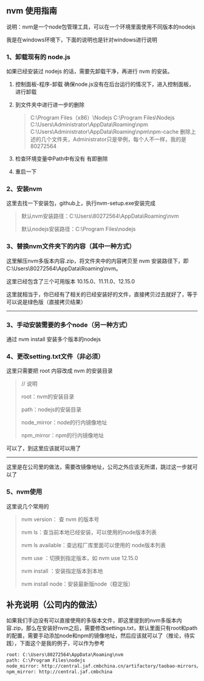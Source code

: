 ## nvm 使用指南

说明：nvm是一个node包管理工具，可以在一个环境里面使用不同版本的nodejs

我是在windows环境下，下面的说明也是针对windows进行说明



### 1、卸载现有的 node.js

如果已经安装过 nodejs 的话，需要先卸载干净，再进行 nvm 的安装。

1. 控制面板-程序-卸载
   确保node.js没有在后台运行的情况下，进入控制面板，进行卸载
2. 到文件夹中进行进一步的删除
   
   > C:\Program Files（x86）\Nodejs
   > C:\Program Files\Nodejs
   > C:\Users\Administrator\AppData\Roaming\npm
   > C:\Users\Administrator\AppData\Roaming\npm\npm-cache
   > 删除上述的几个文件夹，Administrator只是举例，每个人不一样，我的是80272564
3. 检查环境变量中Path中有没有
   有即删除
4. 重启一下



### 2、安装nvm

这里去找一下安装包，github上，执行nvm-setup.exe安装完成

> 默认nvm安装路径：C:\Users\80272564\AppData\Roaming\nvm
>
> 默认nodejs安装路径：C:\Program Files\nodejs



### 3、替换nvm文件夹下的内容（其中一种方式）

这里解压nvm多版本内容.zip，将文件夹中的内容拷贝至 nvm 安装路径下，即C:\Users\80272564\AppData\Roaming\nvm。

这里已经包含了三个可用版本 10.15.0、11.11.0、12.15.0

这里就相当于，你已经有了相关的已经安装好的文件，直接拷贝过去就好了，等于可以说是绿色版（直接拷贝结果）

----

### 3、手动安装需要的多个node（另一种方式）

通过 nvm install <version> 安装多个版本的nodejs



### 4、更改setting.txt文件（非必须）

这里只需要把 root 内容改成 nvm 的安装目录

>  // 说明
>
> root：nvm的安装目录
>
> path：nodejs的安装目录
>
> node_mirror：node的行内镜像地址
>
> npm_mirror：npm的行内镜像地址

可以了，到这里应该就可以用了

---

这里是在公司里的做法，需要改镜像地址，公司之外应该无所谓，跳过这一步就可以了



### 5、nvm使用

这里说几个常用的

> nvm version： 查 nvm 的版本号
>
> nvm ls：查当前本地已经安装，可以使用的node版本列表
>
> nvm ls available：查远程厂库里面可以使用的 node版本列表
>
> nvm use <version>：切换到指定版本，如 nvm use 12.15.0
>
> nvm install <version>：安装指定版本到本地
>
> nvm install node：安装最新版node（稳定版）
>



## 补充说明（公司内的做法）

如果我们手边没有可以直接使用的多版本文件，即这里提到的nvm多版本内容.zip，那么在安装好nvm之后，需要修改settings.txt，默认里面只有root和path的配置，需要手动添加node和npm的镜像地址，然后应该就可以了（推论，待实践），下面这个是我的例子，可以作为参考

```txt
root: C:\Users\80272564\AppData\Roaming\nvm
path: C:\Program Files\nodejs
node_mirror: http://central.jaf.cmbchina.cn/artifactory/taobao-mirrors/node/
npm_mirror: http://central.jaf.cmbchina
```